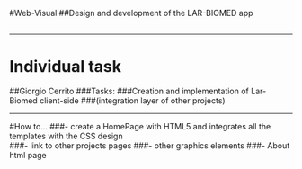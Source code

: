 #Web-Visual
##Design and development of the LAR-BIOMED app
##


- - -
# Individual task



##Giorgio Cerrito
###Tasks:
###Creation and implementation of Lar-Biomed client-side
###(integration layer of other projects)
- - -

#How to...
###- create a HomePage with HTML5 and integrates all the templates with the CSS design  
###- link to other projects pages
###- other graphics elements
###- About html page